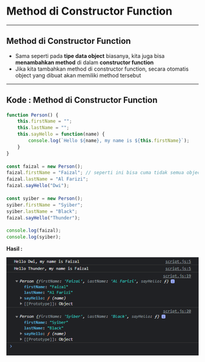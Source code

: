# Method di Constructor Function

---

## Method di Constructor Function

- Sama seperti pada **tipe data object** biasanya, kita juga bisa **menambahkan method** di dalam **constructor function**
- Jika kita tambahkan method di constructor function, secara otomatis object yang dibuat akan memiliki method tersebut

---

## Kode : Method di Constructor Function

```js
function Person() {
    this.firstName = "";
    this.lastName = "";
    this.sayHello = function(name) {
        console.log(`Hello ${name}, my name is ${this.firstName}`);
    }
}

const faizal = new Person();
faizal.firstName = "Faizal"; // seperti ini bisa cuma tidak semua object dapat property ini
faizal.lastName = "Al Farizi";
faizal.sayHello("Dwi");

const syiber = new Person();
syiber.firstName = "Syiber";
syiber.lastName = "Black";
faizal.sayHello("Thunder");

console.log(faizal);
console.log(syiber);
```

**Hasil :**

![1](../assets/img/4/1.PNG)